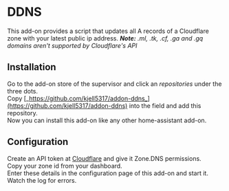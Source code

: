 # DDNS

This add-on provides a script that updates all A records of a Cloudflare zone with your latest public ip address.
***Note:** .ml, .tk, .cf, .ga and .gq domains aren't supported by Cloudflare's API*

## Installation

Go to the add-on store of the supervisor and click an _repositories_ under the three dots.  
Copy [_https://github.com/kjell5317/addon-ddns_](https://github.com/kjell5317/addon-ddns) into the field and add this repository.  
Now you can install this add-on like any other home-assistant add-on.

## Configuration

Create an API token at [Cloudflare](https://dash.cloudflare.com/profile/api-tokens) and give it Zone.DNS permissions.  
Copy your zone id from your dashboard.  
Enter these details in the configuration page of this add-on and start it. Watch the log for errors.
